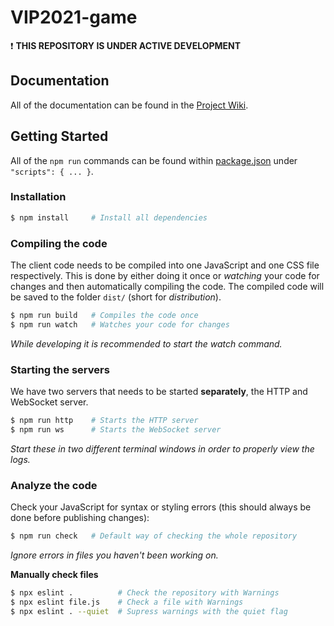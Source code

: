 # VIP2021-game

:exclamation: **THIS REPOSITORY IS UNDER ACTIVE DEVELOPMENT**

## Documentation

All of the documentation can be found in the [Project Wiki](https://github.com/VilmaNilsson/VIP2021-game/wiki).

## Getting Started

All of the `npm run` commands can be found within [package.json](package.json) under `"scripts": { ... }`.

### Installation

``` bash
$ npm install     # Install all dependencies
```

### Compiling the code

The client code needs to be compiled into one JavaScript and one CSS file respectively. This is done by either doing it once or *watching* your code for changes and then automatically compiling the code. The compiled code will be saved to the folder `dist/` (short for *distribution*).

``` bash
$ npm run build   # Compiles the code once
$ npm run watch   # Watches your code for changes
```

*While developing it is recommended to start the watch command.*

### Starting the servers

We have two servers that needs to be started **separately**, the HTTP and WebSocket server.

``` bash
$ npm run http    # Starts the HTTP server
$ npm run ws      # Starts the WebSocket server
```

*Start these in two different terminal windows in order to properly view the logs.*

### Analyze the code

Check your JavaScript for syntax or styling errors (this should always be done
before publishing changes):

``` bash
$ npm run check   # Default way of checking the whole repository
```

*Ignore errors in files you haven't been working on.*

**Manually check files**

``` bash
$ npx eslint .          # Check the repository with Warnings
$ npx eslint file.js    # Check a file with Warnings
$ npx eslint . --quiet  # Supress warnings with the quiet flag
```
